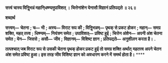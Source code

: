 **सत्त्वं चास्य विनिॢभन्नं महानि्धष्ण्यमुपाविशत् ।** **चित्तेनांशेन येनासौ विज्ञानं प्रतिपद्यते ॥ २६॥** 

**शब्दार्थ** 

**सत्त्वम्—** **चेतना** **; च—** **भी** **; अस्य—** **विराट रूप की** **; विनिॢभन्नम्—** **पृथक् से प्रकट होकर** **; महान्—** **समग्र शक्ति, महत् तत्त्व** **;** **धिष्ण्यम्—** **नियंत्रण समेत** **; उपाविशत्—** **प्रविष्ट हुई** **; चित्तेन अंशेन—** **अपनी अंश चेतना समेत** **; येन—** **जिससे** **; असौ—** **जीव** **;** **विज्ञानम्—** **विशिष्ट ज्ञान** **; प्रतिपद्यते—** **अनुशीलन करता है।** **.** 

**तत्पश्चात् जब विराट रूप से उसकी चेतना पृथक् होकर प्रकट हुई तो समग्र शक्ति अर्थात्** **महतत्त्व अपने चेतन अंश समेत प्रविष्ट हुआ। इस तरह जीव विशिष्ट ज्ञान को अवधारण करने में** **समर्थ होता है।** **** 